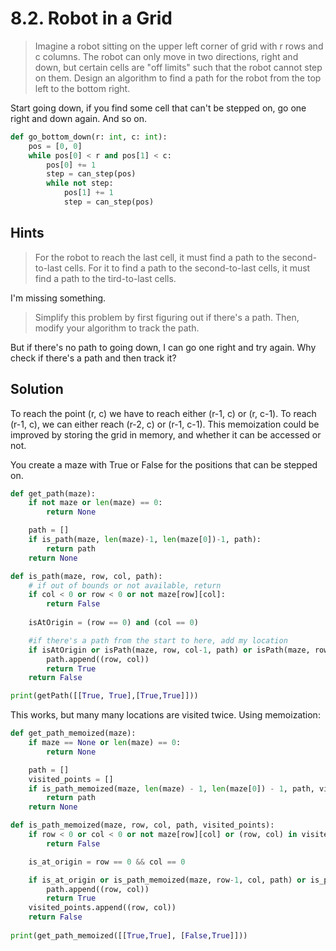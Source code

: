 # 8.2. Robot in a Grid

> Imagine a robot sitting on the upper left corner of grid with r rows and c columns. The robot can only move in two directions, right and down, but certain cells are "off limits" such that the robot cannot step on them. Design an algorithm to find a path for the robot from the top left to the bottom right.

Start going down, if you find some cell that can't be stepped on, go one right and down again. And so on.

```python
def go_bottom_down(r: int, c: int):
    pos = [0, 0]
    while pos[0] < r and pos[1] < c:
        pos[0] += 1
        step = can_step(pos)
        while not step:
            pos[1] += 1
            step = can_step(pos)
```

## Hints

> For the robot to reach the last cell, it must find a path to the second-to-last cells. For it to find a path to the second-to-last cells, it must find a path to the tird-to-last cells.

I'm missing something.

> Simplify this problem by first figuring out if there's a path. Then, modify your algorithm to track the path.

But if there's no path to going down, I can go one right and try again. Why check if there's a path and then track it?

## Solution

To reach the point (r, c) we have to reach either (r-1, c) or (r, c-1). To reach (r-1, c), we can either reach (r-2, c) or (r-1, c-1). This memoization could be improved by storing the grid in memory, and whether it can be accessed or not.

You create a maze with True or False for the positions that can be stepped on.

```python
def get_path(maze):
    if not maze or len(maze) == 0:
        return None

    path = []
    if is_path(maze, len(maze)-1, len(maze[0])-1, path):
        return path
    return None

def is_path(maze, row, col, path):
    # if out of bounds or not available, return
    if col < 0 or row < 0 or not maze[row][col]:
        return False
    
    isAtOrigin = (row == 0) and (col == 0)

    #if there's a path from the start to here, add my location
    if isAtOrigin or isPath(maze, row, col-1, path) or isPath(maze, row-1, col,path):
        path.append((row, col))
        return True
    return False

print(getPath([[True, True],[True,True]]))
```

This works, but many many locations are visited twice. Using memoization:

```python
def get_path_memoized(maze):
    if maze == None or len(maze) == 0:
        return None

    path = []
    visited_points = []
    if is_path_memoized(maze, len(maze) - 1, len(maze[0]) - 1, path, visited_points):
        return path
    return None

def is_path_memoized(maze, row, col, path, visited_points):
    if row < 0 or col < 0 or not maze[row][col] or (row, col) in visited_points:
        return False

    is_at_origin = row == 0 && col == 0

    if is_at_origin or is_path_memoized(maze, row-1, col, path) or is_path_memoized(maze, row, col-1, path):
        path.append((row, col))
        return True
    visited_points.append((row, col))
    return False
  
print(get_path_memoized([[True,True], [False,True]]))

```